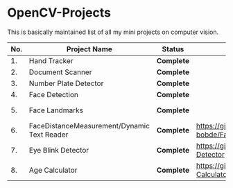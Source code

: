 # OpenCV-Projects
This is basically maintained list of all my mini projects on computer vision.

| No.| **Project Name** | **Status** | **Link to Project** | **Tutorial** | 
|--- | --- | ---- | ---- | ---- |
|1.| Hand Tracker |**Complete** | | |
|2.| Document Scanner | **Complete** | | |
|3.| Number Plate Detector | **Complete** | | |
|4.| Face Detection | **Complete** | | |
|5.| Face Landmarks | **Complete** | | https://github.com/yagyesh-bobde/Face-Landmarks |
|6.| FaceDistanceMeasurement/Dynamic Text Reader | **Complete** | https://github.com/yagyesh-bobde/FaceDistanceMeasurement_DynamicTextReader | |
|7.| Eye Blink Detector | **Complete** | https://github.com/yagyesh-bobde/Eye-Blink-Detector | |
|8.| Age Calculator | **Complete** | https://github.com/yagyesh-bobde/Face-Age-Calculator | |

